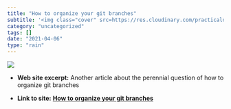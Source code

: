 ```yaml
---
title: "How to organize your git branches"
subtitle: '<img class="cover" src=https://res.cloudinary.com/practicaldev/image/fetch/s--wg2mWkQb--/c_imagga_sc...'
category: "uncategorized"
tags: []
date: "2021-04-06"
type: "rain"
---
```

<img class="cover" src=https://res.cloudinary.com/practicaldev/image/fetch/s--wg2mWkQb--/c_imagga_scale,f_auto,fl_progressive,h_500,q_auto,w_1000/https://thepracticaldev.s3.amazonaws.com/i/24ynczvac3a37kdelk34.png>



* **Web site excerpt:** Another article about the perennial question of how to organize git branches

* **Link to site:** **[How to organize your git branches](https://dev.to/hardkoded/how-to-organize-your-git-branches-4dci)**